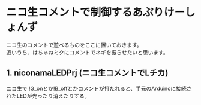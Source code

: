 # ニコ生コメントで制御するあぷりけーしょんず
ニコ生のコメントで遊べるものをここに置いておきます。  
近いうち、はちゅねミクにコメントでネギを振らせたいと思います。


## 1. niconamaLEDPrj (ニコ生コメントでLチカ)
ニコ生で !G_onとか!B_offとかコメントが打たれると、手元のArduinoに接続されたLEDが光ったり消えたりする。

